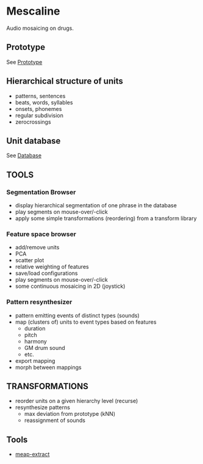 # Mescaline

Audio mosaicing on drugs.

## Prototype

See [Prototype](doc/Prototype)

## Hierarchical structure of units

* patterns, sentences
* beats, words, syllables
* onsets, phonemes
* regular subdivision
* zerocrossings

## Unit database 

See [Database](doc/Database)

## TOOLS

### Segmentation Browser

* display hierarchical segmentation of one phrase in the database
* play segments on mouse-over/-click
* apply some simple transformations (reordering) from a transform library

### Feature space browser

* add/remove units
* PCA
* scatter plot
* relative weighting of features
* save/load configurations
* play segments on mouse-over/-click
* some continuous mosaicing in 2D (joystick)

### Pattern resynthesizer

* pattern emitting events of distinct types (sounds)
* map (clusters of) units to event types based on features
  * duration
  * pitch
  * harmony
  * GM drum sound
  * etc.
* export mapping
* morph between mappings

## TRANSFORMATIONS

* reorder units on a given hierarchy level (recurse)
* resynthesize patterns
  * max deviation from prototype (kNN)
  * reassignment of sounds

## Tools

* [meap-extract](tools/meap-extract/README)
